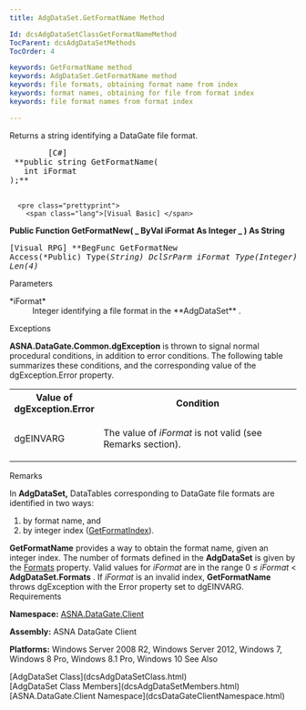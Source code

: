 ```yaml
---
title: AdgDataSet.GetFormatName Method

Id: dcsAdgDataSetClassGetFormatNameMethod
TocParent: dcsAdgDataSetMethods
TocOrder: 4

keywords: GetFormatName method
keywords: AdgDataSet.GetFormatName method
keywords: file formats, obtaining format name from index
keywords: format names, obtaining for file from format index
keywords: file format names from format index

---
```


Returns a string identifying a DataGate file format.
<pre class="prettyprint">
        <span class="lang">[C#]</span>
 **public string GetFormatName(
   int iFormat
);** 
      </pre>
      <pre class="prettyprint">
        <span class="lang">[Visual Basic] </span>
 **Public Function GetFormatNew( _
   ByVal iFormat As Integer _
) As String** 
      </pre>
      <pre class="prettyprint">
        <span class="lang">[Visual RPG]</span>
 **BegFunc GetFormatNew Access(*Public) Type(*String)
   DclSrParm iFormat Type(*Integer) Len(4)** 
      </pre>

Parameters

<dl>
        <dt>
          <span> *iFormat* 
          </span>
        </dt>
        <dd>
          <span />Integer identifying a file format in the **AdgDataSet** .</dd>
</dl>

Exceptions

**ASNA.DataGate.Common.dgException** is thrown to signal normal procedural conditions, in addition to error conditions. The following table summarizes these conditions, and the corresponding value of the dgException.Error property.
<br />

<table class="dtTABLE" id="Table5" x-use-null-cells="x-use-null-cells" style="border-spacing: 0px;     x-cell-content-align: Top" cellspacing="0">
          <col span="1" style="WIDTH: 30%" />
          <col span="1" style="WIDTH: 70%" />
          <tr>
            <th colspan="1" rowspan="1">
							Value of dgException.Error
						</th>
            <th colspan="1" rowspan="1">
							Condition
						</th>
          </tr>
          <tr>
            <td colspan="1" rowspan="1">

dgEINVARG
</td>
            <td colspan="1" rowspan="1">

The value of *iFormat* is not valid (see Remarks section).
</td>
          </tr>
</table>

Remarks

In **AdgDataSet,** DataTables corresponding to DataGate file formats are identified in two ways:

1. by format name, and
2. by integer index ([GetFormatIndex](dcsAdgDataSetClassGetFormatIndexMethod.html)).

**GetFormatName** provides a way to obtain the format name, given an integer index. The number of formats defined in the **AdgDataSet** is given by the [Formats](dcsAdgDataSetClassFormatsProperty.html) property. Valid values for *iFormat* are in the range 0 ≤ *iFormat* &lt; **AdgDataSet.Formats** . If *iFormat* is an invalid index, **GetFormatName** throws dgException with the Error property set to dgEINVARG.
Requirements

**Namespace:** [ASNA.DataGate.Client](dcsDataGateClientNamespace.html) 

**Assembly:** ASNA DataGate Client

**Platforms:** Windows Server 2008 R2, Windows Server 2012, Windows 7, Windows 8 Pro, Windows 8.1 Pro, Windows 10
See Also

<dl />
      [AdgDataSet Class](dcsAdgDataSetClass.html)
      <br />
      [AdgDataSet Class Members](dcsAdgDataSetMembers.html)
      <br />
      [ASNA.DataGate.Client Namespace](dcsDataGateClientNamespace.html)


